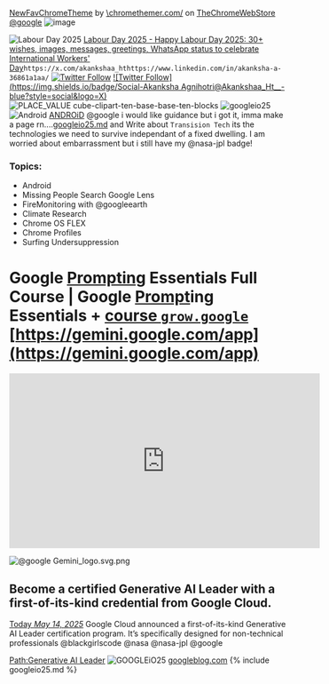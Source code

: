
[NewFavChromeTheme](https://chromewebstore.google.com/detail/color-fusion/nlbhgldkknkdbmokgljifjohkembinbd) by [\chromethemer.com/](https://www.chromethemer.com/) on [TheChromeWebStore @google](https://chromewebstore.google.com/)
![image](https://github.com/user-attachments/assets/16fd9bd5-0843-4b77-8265-824609c77f35)

![Labour Day 2025](https://www.google.com/logos/doodles/2025/labour-day-2025-6753651837110708-2x.png)
[Labour Day 2025 - Happy Labour Day 2025: 30+ wishes, images, messages, greetings, WhatsApp status to celebrate International Workers' Day](https://www.hindustantimes.com/lifestyle/festivals/happy-labour-day-2025-30-wishes-images-messages-greetings-whatsapp-status-to-celebrate-international-workers-day-101746007100235.html)`https://x.com/akankshaa_hthttps://www.linkedin.com/in/akanksha-a-36861a1aa/`  [![Twitter Follow](https://img.shields.io/badge/Social-Akankshaa_Ht__-blue?style=social&logo=X)](https://twitter.com/Akankshaa_Ht) 
 [![Twitter Follow](https://img.shields.io/badge/Social-Akanksha Agnihotri@Akankshaa_Ht__-blue?style=social&logo=X)](https://twitter.com/Akankshaa_Ht)
![PLACE_VALUE cube-clipart-ten-base-base-ten-blocks](https://d1e4pidl3fu268.cloudfront.net/e91525eb-85d7-4251-8c43-93fd41c51228/base10blockclipart.PNG)
![googleio25](https://raw.githubusercontent.com/ricoThaka/ricothaka.github.io/refs/heads/master/assets/img/googleiO25.png)
![Android](https://io.google/2025/assets/images/io25-explore-android.webp) [ANDROiD](https://io.google/2025/explore/?focus_areas=Android) @google i would like guidance but i got it, imma make a page rn....[googleio25.md](#) and Write about `Transision Tech` its the technologies we need to survive independant of a fixed dwelling. I am worried about embarrassment but i still have my @nasa-jpl badge!
### Topics:
- Android
- Missing People Search Google Lens
- FireMonitoring with @googleearth
- Climate Research
- Chrome OS FLEX
- Chrome Profiles
- Surfing Undersuppression 


# Google [Prompting](https://www.atlassian.com/blog/artificial-intelligence/ultimate-guide-writing-ai-prompts) Essentials Full Course | Google [Prompt](https://platform.openai.com/docs/guides/text?api-mode=responses)ing Essentials + [course `grow.google`](https://grow.google/prompting-essentials/) [https://gemini.google.com/app](https://gemini.google.com/app)
<iframe width="560" height="315" src="https://www.youtube.com/embed/7KZuiVuuvgg?si=hesrqEcHoGA2hpkJ" title="YouTube video player" frameborder="0" allow="accelerometer; autoplay; clipboard-write; encrypted-media; gyroscope; picture-in-picture; web-share" referrerpolicy="strict-origin-when-cross-origin" allowfullscreen></iframe>

![@google Gemini_logo.svg.png](https://upload.wikimedia.org/wikipedia/commons/thumb/8/8a/Google_Gemini_logo.svg/344px-Google_Gemini_logo.svg.png)
## Become a certified Generative AI Leader with a first-of-its-kind credential from Google Cloud.

[Today _May 14, 2025_](https://blog.google/products/google-cloud/generative-ai-leader-certification/)  Google Cloud announced a first-of-its-kind Generative AI Leader certification program. It’s specifically designed for non-technical professionals @blackgirlscode @nasa @nasa-jpl @google


[Path:Generative AI Leader](https://www.cloudskillsboost.google/paths/1951)
![GOOGLEiO25](https://io.google/2025/assets/images/io25-session-hero-keynote.webp)
[googleblog.com](https://developers.googleblog.com/en/)
{% include googleio25.md %}
